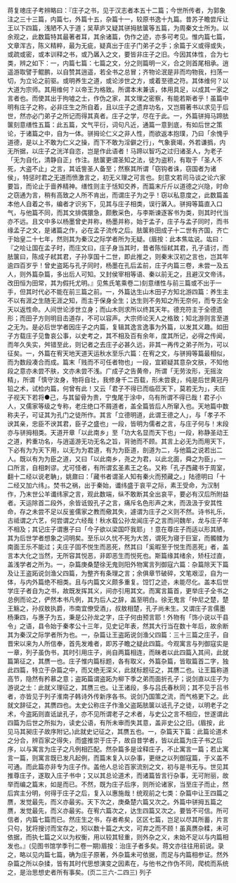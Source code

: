 <!-- { "loadSidebar": true } -->
蒋复璁庄子考辨略曰：『庄子之书，见于汉志者本五十二篇；今世所传者，为郭象注之三十三篇，内篇七，外篇十五，杂篇十一，较原书逸十九篇。昔苏子瞻尝斥让王以下四篇，浅陋不入于道；吴草庐又疑其骈拇胠箧等五篇，为周秦文士所为。以余观之，此数篇特其最著者耳，其余诸篇，伪作之迹，亦多可考见。惟内篇七篇，文章浑古，陈义精粹，最为无疵，疑真出于庄子门弟子之手；余篇于义或得或失，或疏或密，或本训释之书，或乃羼入之文，要皆非庄子之旧。今因其体性，合为七类，辨之如下：一，内篇七篇：七篇之文，分之则篇明一义，合之则首尾相承。逍遥游取譬于鲲鹏，以自赞其逍遥，若全书之总冒；齐物论泯是非而均物我，扫荡一切，为立论之前驱。或明养生之道，或论涉世之方，或着至德之符。其体维何？以大道为宗师。其用维何？以帝王为格致。所谓本末兼该，体用具足，以成其一家之言者也。而使其出于拘墟之士，作伪之家，其文理之密察，有能若斯者乎！虽篇中明有庄子之称，必非庄生之所自着，且以庄子之遗弃功名，又岂屑著书以求见于后世，然亦必门弟子之所记而得其真者。庄子之学，尽在于此。一，外篇骈拇马蹄胠箧刻意缮性五篇：此五篇，文气平衍，词句凡近，通篇一意到底，有如后世之策论，于诸篇之中，自为一体。骈拇论仁义之非人性，而欲返本抱璞，乃曰「余愧乎道德，是以上不敢为仁义之操，而下不敢为淫僻之行」，气象衰竭，外若谦撝，内无所据，以庄子之洸洋自恣，岂是作此语者！马蹄以智巧之过归诸圣人，为老子「无为自化，清静自正」作注。胠箧更谓圣知之法，徒为盗积，有取于「圣人不死，大盗不止」之言，其诋訾圣人备至；然察其所谓「窃钩者诛，窃国者为诸侯」，特惩时君之无道而愤激言之，初无义理之可言也。刻意文若司马谈之论六家要旨，而论止于啬养精神。缮性则主于恬知交养，而篇末斤斤以道德之兴隐，时命之窃通为言，稍有高致之人所不肯出，而谓庄子为之乎！窃以私意度之，此数篇盖本他人自着之书，编者才识劣下，见其与庄子相类，误行羼入。骈拇等篇直入口气，与他篇不同，而其文排偶獧急，颇敷采色，与李斯谏逐客书为类，则其时代当亦不远。且文中多以杨墨曾史并称，杨墨并称，始于孟子，庄子与孟子同时，而书缘孟子之文，是诸篇之作，必在孟子流传之后。胠箧称田成子十二世有齐国，齐亡于始皇二十七年，然则其为秦汉之际学者所为无疑。(眉按：此本焦竑说。竑曰：『之哙让国在孟子时，而庄文曰，庄子身当其时，昔者陈恒弒其君，孔子请讨，而胠箧曰，陈成子弒其君，子孙享国十二世，即此推之，则秦末汉初之言也，岂其年逾四百岁乎！曾史盗跖与孔子同时，杨墨在孔后孟前，庄子内篇三卷，未尝一及五人，则外篇杂篇，多出后人可知。又封侯宰相等语、秦以前无之，且避汉文帝讳，改田恒为田常，其为假托尤明。』见焦氏笔乘卷二)刻意缮性与前三篇或不出于一手，但其时代必不能在前三篇之前。一，外篇达生山木田子方知北游四篇：养生主不以有涯之生随无涯之知，而主于保身全生；达生则不务知之所无奈何，而专志全天以返性命。人间世论涉世立身；而山木则求所以终其天年。德充符主于全德遗形；而田子方则明目击道存，不可以容声。大宗师论天人之格致；知北游则言至道之无为。是必后世学者因庄子之内篇，复辑其逸言逸事为外篇，以发其义趣。如田子方载庄子见鲁哀公事，以史考之，其不相及百有余年，度其所记，必得之传闻，而年久失实，舛错至此，则记者之去庄子必甚久远，非其一再传之弟子所为，可以征矣。一，外篇在宥天地天道天运秋水至乐六篇：在宥之文，与骈拇等篇最相似，而为数段凑合而成。篇末「贱而不可任者物也」一段，宜颖疑其意杂文肤，不知他段之意亦未尝不肤，文亦未尝不浅。广成子之告黄帝，所谓「无劳汝形，无摇汝精」，所谓「慎守汝身，物将自壮，我修身千二百载，形未尝衰」，纯是后世黄冠丹铅之术，试检内篇，何曾有此！又云「君子不得已而临莅天下，莫若无为」，夫庄子视天下若将●己，与其留骨为贵，宁曳尾于涂中，乌有所谓不得已哉！君子小人，又儒家等级之专称，老庄绝口不屑道者，盖全篇皆后人所窜入也。天地篇中数称夫子，可证其为孔门之徒所作。其言「立德明道，此谓王德之人」，与「孝子不谀其亲，忠臣不谀其君，臣子之盛也」一段，皆明为儒者之言，与庄子何与！末段亦与骈拇相类。天道开章「以此南乡」至「功大名显而天下也」一段，称静圣动王之道，矜重功名，与逍遥游无功无名之旨，背驰而不顾。其言上必无为而用天下，下必有为为天下用，以无为为君道，有为为臣道，剖道为二，与他篇之说若出二人。既以有为为臣之道，又曰「以此南乡，尧之为君，以此北面，舜之为臣」，一口所言，自相刺谬。尤可怪者，有所谓玄圣素王之名。又称「孔子西藏书于周室，翻十二经以说老聃」，姚鼐曰：「藏书者谓圣人知有秦火而预藏之。」陆德明曰「十二经又加六纬」。焚书之祸，出于秦始，谶纬盛于哀平之际，素王受命，为汉制作，乃末世公羊谶纬家之言，观此数端，纵不敢断其全出哀平，要必有汉后所附益者。天运除首二段外，余皆诋毁孔子之言，痛斥名色形声之末，而汲汲于安其性命，存之未尝不足以反鉴儒家之教而儆其失，遽谓为庄子之义则不然。诗书礼乐，古祗谓之六艺，何尝谓之六经哉！秋水载公孙龙闻庄子之言而问魏牟，龙与庄子年不相及；其记庄子谓惠子曰「今子欲以梁国吓我耶」！意在尊庄子而适以形其陋，其为后世学者想象之词明矣。至乐以久忧不死为大苦，谓死为寝于巨室，而髑髅为南面王乐不能过；夫庄子固不悦生而恶死，然其曰「奚暇至于悦生而恶死」者，盖言本大化之当然，无所容其悦恶，非即恶生而悦死也。斯篇缘其绪余，矫枉过直，盖浅学者之所为。一，杂篇庚桑楚徐无鬼则阳外物寓言列御寇六篇：杂篇除天下篇及让王盗跖说剑渔父四篇，为整齐有条理之言；余俱章节破碎，文笔艰涩，自为一体，与内外篇绝不相类。且与内篇文义颇多重复。饾饤之迹，未能尽化。盖本后世学庄子者自为之书，故既发挥其义，间亦引用其文。而寓言篇首，更举庄子全书之总例而论之，俨然本书凡例，其为后人之辞，盖至明白。徐无鬼言「仲尼之楚，楚王觞之，孙叔敖执爵，市南宜僚受酒」，叔敖相楚，孔子尚未生。又谓庄子言儒墨杨秉四，与惠子为五，秉是公孙龙之字，庄子何由预言耶！外物有「饰小说以干县令」之语，县令始于秦孝公十三年，见史记年表，然其大行当在数十年后，故余断其为秦汉之际学者所为也。一，杂篇让王盗跖说剑渔父四篇：三十三篇之庄子，自晋宋以来为人所信奉，首先发难者，即苏子瞻之疑此四篇。今观寓言与列御寇实是一章，列子虽伪书，其时引用庄子，尚自两篇相连，而昧者以此四篇入其间，此就篇第征之，其赝一也。庄子惟内篇标题，各有取义，外篇杂篇，皆取篇首二字，独此四篇，特立于杂篇之中，而又绝无深义，此就标题征之，其赝二也。让王篇称道高节，隐然有矜慕之意；盗跖篇谓盗跖为柳下季之弟而面折孔子；说剑直以庄子为游说之士：此就义理征之，其赝三也。让王诸段，多与吕氏春秋同；其不见于吕书者，亦皆见于列子淮南子韩诗外传新序各书。说剑乃国策之流，而气格更下之。此就文辞征之，其赝四也。太史公称庄子作渔父盗跖胠箧以诋孔子之徒，以明老子之术，今盗跖则直诋訿孔子，亦不见所谓老子之术者，与史公之言不相应，世遂谓此四篇为后世之所拟为，读史公语，有所未审而失其意，盖非史公之旧。(眉按，此见马其昶庄子故序附记。)此就史记征之，其赝五也。一，杂篇天下篇：此篇论道术之分合，辨百家之得失，而盛推崇于庄子，故自昔学者，皆以此篇为庄子书之后序，以与寓言为庄子之凡例相匹配。然杂篇多是诠释庄子，不止寓言一篇；若止寓言一篇，则寓言既已发凡起例，而篇末复入以杂事，更继之以列御寇篇，于义盖不可通。而此篇亦非专为庄子作。盖他人总论百家流别之文，初与是书无与。世见其推尊庄子，遂取入庄子书中；又以其总论道术，而诸篇皆言行杂事，无可附丽，故举而编之篇末，如是而已。不然，既为庄子后序，则所论诸家，当至庄子而止，然后宾主分明，何得于庄子之后，复入以惠施哉！统观前之七类：杂篇中让王四篇之赝，发觉最先，而义亦最劣。天下次之，庚桑楚六篇又次之。外篇中骈拇五篇之赝，发觉最先，而义亦最劣。在宥六篇次之，达生四篇又次之。要皆不可信。所可信者，内篇七篇而已。然庄生之书，存者希矣，区区七篇，岂足以尽其所蓄，片言只句，犹将搜讨而宝存之，矧以数十篇之大文，可弃之而不顾！虽真赝杂糅，未可依据，而执七篇之义以为权衡，用以较其轻重，则外杂之义，未始不足以与内篇相发也。』(见图书馆学季刊二卷一期)眉按：治庄子者多矣。蒋文亦往往用前说。录之，略以见内篇七篇，确为庄子原著，外杂篇未可依据，而足与内篇相参证。然外杂篇之所以杂揉，皆有其时代思想演变之因素在，与他书之作伪不同，爬梳而系统之，是治思想史者所有事矣。(页二三六-二四三)
列子
